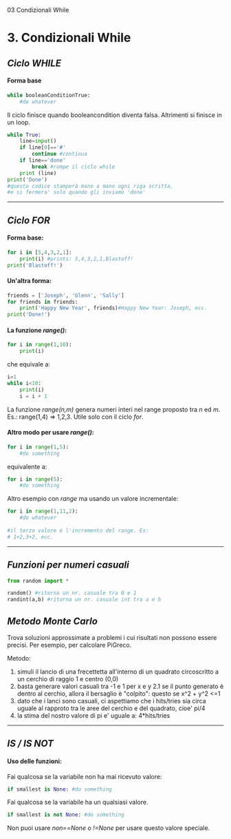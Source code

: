 03 Condizionali While

# 3. Condizionali While

## *Ciclo WHILE*

#### Forma base
```python
while booleanConditionTrue:
	#do whatever
```

Il ciclo finisce quando booleancondition diventa falsa. Altrimenti si finisce in un loop.
```python
while True:
	line=input()
	if line[0]=='#'
		continue #continua
	if line=='done'
		break #rompe il ciclo while
	print (line)
print('Done')
#questo codice stamperà mano a mano ogni riga scritta,
#e si fermera' solo quando gli inviamo 'done'
```
___
## *Ciclo FOR*

#### Forma base:
```python
for i in [5,4,3,2,1]:
	print(i) #prints: 5,4,3,2,1,Blastoff!
print('Blastoff!') 
```
#### Un'altra forma:
```python
friends = ['Joseph', 'Glenn', 'Sally']
for friends in friends:
	print('Happy New Year', friends)#Happy New Year: Joseph, ecc.
print('Done!')
```
#### La funzione _range()_:
```python
for i in range(1,10):
	print(i)
```
che equivale a:
```python
i=1
while i<10:
	print(i)
	i = i + 1
```

La funzione _range(n,m)_ genera numeri interi nel range proposto tra _n_ ed _m_. Es.: range(1,4) => 1,2,3. Utile solo con il ciclo _for_.

#### Altro modo per usare _range()_:

```python
for i in range(1,5):
	#do something
```
equivalente a:
```python
for i in range(5):
	#do something
```

Altro esempio con _range_ ma usando un valore incrementale:
```python
for i in range(1,11,2):
	#do whatever
  
#il terzo valore è l'incremento del range. Es:
# 1+2,3+2, ecc.
```
___
## *Funzioni per numeri casuali*
```python
from random import *

random() #ritorna un nr. casuale tra 0 e 1
randint(a,b) #ritorna un nr. casuale int tra a e b
```

## *Metodo Monte Carlo*

Trova soluzioni approssimate a problemi i cui risultati non possono essere precisi. Per esempio, per calcolare PiGreco.

Metodo:
1. simuli il lancio di una frecettetta all'interno di un quadrato circoscritto a un cerchio di raggio 1 e centro (0,0)
2. basta generare valori casuali tra -1 e 1 per x e y
2.1 se il punto generato è dentro al cerchio, allora il bersaglio è "colpito": questo se x^2 + y^2 <=1
3. dato che i lanci sono casuali, ci aspettiamo che i hits/tries sia circa uguale al rapproto tra le aree del cerchio e del quadrato, cioe' pi/4
4. la stima del nostro valore di pi e' uguale a: 4*hits/tries
___

## *IS / IS NOT*

#### Uso delle funzioni:

Fai qualcosa se la variabile non ha mai ricevuto valore:
```python
if smallest is None: #do something
```

Fai qualcosa se la variabile ha un qualsiasi valore. 
```python
if smallest is not None: #do something
```
Non puoi usare _non==None_ o _!=None_ per usare questo valore speciale. 
